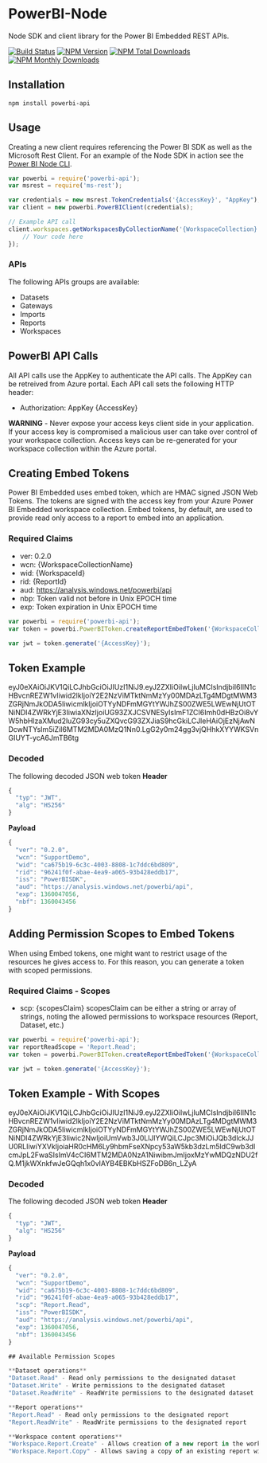 # PowerBI-Node
Node SDK and client library for the Power BI Embedded REST APIs.

[![Build Status](https://img.shields.io/travis/Microsoft/PowerBI-Node/master.svg)](https://travis-ci.org/Microsoft/PowerBI-Node)
[![NPM Version](https://img.shields.io/npm/v/powerbi-api.svg)](https://www.npmjs.com/package/powerbi-api)
[![NPM Total Downloads](https://img.shields.io/npm/dt/powerbi-api.svg)](https://www.npmjs.com/package/powerbi-api)
[![NPM Monthly Downloads](https://img.shields.io/npm/dm/powerbi-api.svg)](https://www.npmjs.com/package/powerbi-api)

## Installation
```
npm install powerbi-api
```

## Usage
Creating a new client requires referencing the Power BI SDK as well as the Microsoft Rest Client.  For an example of the Node SDK in action see the [Power BI Node CLI](https://github.com/Microsoft/PowerBI-Cli).
```javascript
var powerbi = require('powerbi-api');
var msrest = require('ms-rest');

var credentials = new msrest.TokenCredentials('{AccessKey}', "AppKey");
var client = new powerbi.PowerBIClient(credentials);

// Example API call
client.workspaces.getWorkspacesByCollectionName('{WorkspaceCollection}', function(err, result) {
    // Your code here
});
```

### APIs
The following APIs groups are available:
- Datasets
- Gateways
- Imports
- Reports
- Workspaces

## PowerBI API Calls
All API calls use the AppKey to authenticate the API calls. The AppKey can be retreived from Azure portal.
Each API call sets the following HTTP header:  
- Authorization: AppKey {AccessKey}

**WARNING** - Never expose your access keys client side in your application.  If your access key is compromised a malicious user can take over control of your workspace collection.  Access keys can be re-generated for your workspace collection within the Azure portal.

## Creating Embed Tokens
Power BI Embedded uses embed token, which are HMAC signed JSON Web Tokens.  The tokens are signed with the access key from your Azure Power BI Embedded workspace collection.
Embed tokens, by default, are used to provide read only access to a report to embed into an application.

### Required Claims
- ver: 0.2.0
- wcn: {WorkspaceCollectionName}
- wid: {WorkspaceId}
- rid: {ReportId}
- aud: https://analysis.windows.net/powerbi/api
- nbp: Token valid not before in Unix EPOCH time
- exp: Token expiration in Unix EPOCH time

```javascript
var powerbi = require('powerbi-api');
var token = powerbi.PowerBIToken.createReportEmbedToken('{WorkspaceCollection}', '{workspaceId}', '{reportId}');

var jwt = token.generate('{AccessKey}');
```

## Token Example
eyJ0eXAiOiJKV1QiLCJhbGciOiJIUzI1NiJ9.eyJ2ZXIiOiIwLjIuMCIsIndjbiI6IlN1cHBvcnREZW1vIiwid2lkIjoiY2E2NzViMTktNmMzYy00MDAzLTg4MDgtMWM3ZGRjNmJkODA5IiwicmlkIjoiOTYyNDFmMGYtYWJhZS00ZWE5LWEwNjUtOTNiNDI4ZWRkYjE3IiwiaXNzIjoiUG93ZXJCSVNESyIsImF1ZCI6Imh0dHBzOi8vYW5hbHlzaXMud2luZG93cy5uZXQvcG93ZXJiaS9hcGkiLCJleHAiOjEzNjAwNDcwNTYsIm5iZiI6MTM2MDA0MzQ1Nn0.LgG2y0m24gg3vjQHhkXYYWKSVnGIUYT-ycA6JmTB6tg

### Decoded
The following decoded JSON web token
**Header**
```javascript
{
  "typ": "JWT",
  "alg": "HS256"
}
```

**Payload**
```javascript
{
  "ver": "0.2.0",
  "wcn": "SupportDemo",
  "wid": "ca675b19-6c3c-4003-8808-1c7ddc6bd809",
  "rid": "96241f0f-abae-4ea9-a065-93b428eddb17",
  "iss": "PowerBISDK",
  "aud": "https://analysis.windows.net/powerbi/api",
  "exp": 1360047056,
  "nbf": 1360043456
}
```

## Adding Permission Scopes to Embed Tokens
When using Embed tokens, one might want to restrict usage of the resources he gives access to. For this reason, you can generate a token with scoped permissions.

### Required Claims - Scopes
- scp: {scopesClaim}
scopesClaim can be either a string or array of strings, noting the allowed permissions to workspace resources (Report, Dataset, etc.)

```javascript
var powerbi = require('powerbi-api');
var reportReadScope = 'Report.Read';
var token = powerbi.PowerBIToken.createReportEmbedToken('{WorkspaceCollection}', '{workspaceId}', '{reportId}', '{scopes}');

var jwt = token.generate('{AccessKey}');
```

## Token Example - With Scopes
eyJ0eXAiOiJKV1QiLCJhbGciOiJIUzI1NiJ9.eyJ2ZXIiOiIwLjIuMCIsIndjbiI6IlN1cHBvcnREZW1vIiwid2lkIjoiY2E2NzViMTktNmMzYy00MDAzLTg4MDgtMWM3ZGRjNmJkODA5IiwicmlkIjoiOTYyNDFmMGYtYWJhZS00ZWE5LWEwNjUtOTNiNDI4ZWRkYjE3Iiwic2NwIjoiUmVwb3J0LlJlYWQiLCJpc3MiOiJQb3dlckJJU0RLIiwiYXVkIjoiaHR0cHM6Ly9hbmFseXNpcy53aW5kb3dzLm5ldC9wb3dlcmJpL2FwaSIsImV4cCI6MTM2MDA0NzA1NiwibmJmIjoxMzYwMDQzNDU2fQ.M1jkWXnkfwJeGQqh1x0vIAYB4EBKbHSZFoDB6n_LZyA

### Decoded
The following decoded JSON web token
**Header**
```javascript
{
  "typ": "JWT",
  "alg": "HS256"
}
```

**Payload**
```javascript
{
  "ver": "0.2.0",
  "wcn": "SupportDemo",
  "wid": "ca675b19-6c3c-4003-8808-1c7ddc6bd809",
  "rid": "96241f0f-abae-4ea9-a065-93b428eddb17",
  "scp": "Report.Read",
  "iss": "PowerBISDK",
  "aud": "https://analysis.windows.net/powerbi/api",
  "exp": 1360047056,
  "nbf": 1360043456
}

## Available Permission Scopes

**Dataset operations**
"Dataset.Read" - Read only permissions to the designated dataset
"Dataset.Write" - Write permissions to the designated dataset
"Dataset.ReadWrite" - ReadWrite permissions to the designated dataset

**Report operations**
"Report.Read" - Read only permissions to the designated report
"Report.ReadWrite" - ReadWrite permissions to the designated report

**Workspace content operations**
"Workspace.Report.Create" - Allows creation of a new report in the workspace
"Workspace.Report.Copy" - Allows saving a copy of an existing report within a workspace
